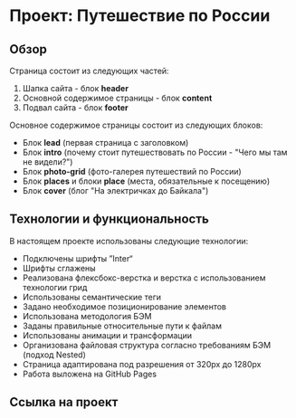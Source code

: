 # Проект: Путешествие по России

## Обзор
Страница состоит из следующих частей:
1. Шапка сайта - блок __header__
2. Основной содержимое страницы - блок __content__
3. Подвал сайта - блок __footer__

Основное содержимое страницы состоит из следующих блоков:

* Блок __lead__ (первая страница с заголовком)
* Блок __intro__ (почему стоит путешествовать по России - "Чего мы там не видели?")
* Блок __photo-grid__ (фото-галерея путешествий по России)
* Блок __places__ и блоки __place__ (места, обязательные к посещению)
* Блок __cover__ (блог "На электричках до Байкала")

## Технологии и функциональность
В настоящем проекте использованы следующие технологии:

* Подключены шрифты ”Inter“
* Шрифты сглажены
* Реализована флексбокс-верстка и верстка с использованием технологии грид
* Использованы семантические теги
* Задано необходимое позиционирование элементов
* Использована методология БЭМ
* Заданы правильные относительные пути к файлам
* Использованы анимации и трансформации
* Организована файловая структура согласно требованиям БЭМ (подход Nested)
* Страница адаптирована под разрешения от 320px до 1280px
* Работа выложена на GitHub Pages


## Ссылка на проект